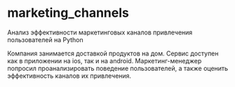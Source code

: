 # marketing_channels
Анализ эффективности маркетинговых каналов привлечения пользователей на Python

Компания занимается доставкой продуктов на дом. Сервис доступен как в приложении на ios, так и на android. Маркетинг-менеджер попросил проанализировать поведение пользователей, а также оценить эффективность каналов их привлечения.
